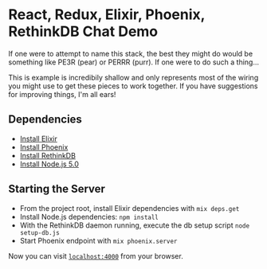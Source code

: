 # React, Redux, Elixir, Phoenix, RethinkDB Chat Demo

If one were to attempt to name this stack, the best they might do would be something like PE3R (pear) or PERRR (purr).  If one were to do such a thing...

This is example is incredibily shallow and only represents most of the wiring you might use to get these pieces to work together.  If you have suggestions for improving things, I'm all ears!
 
## Dependencies
  * [Install Elixir](http://elixir-lang.org/install.html)
  * [Install Phoenix](http://www.phoenixframework.org/docs/installation)
  * [Install RethinkDB](https://www.rethinkdb.com/docs/install/) 
  * [Install Node.js 5.0](https://nodejs.org/en/download/)

## Starting the Server
  * From the project root, install Elixir dependencies with `mix deps.get`  
  * Install Node.js dependencies: `npm install`
  * With the RethinkDB daemon running, execute the db setup script `node setup-db.js`
  * Start Phoenix endpoint with `mix phoenix.server`

Now you can visit [`localhost:4000`](http://localhost:4000) from your browser.


